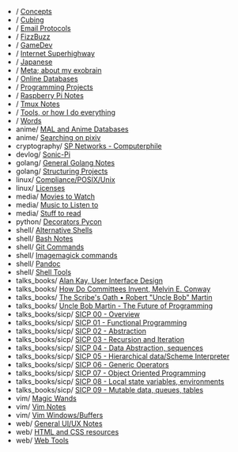 * / [Concepts](/concepts/)
* / [Cubing](/cubing/)
* / [Email Protocols](/email/)
* / [FizzBuzz](/fizzbuzz/)
* / [GameDev](/gamedev/)
* / [Internet Superhighway](/superhighway/)
* / [Japanese](/japanese/)
* / [Meta; about my exobrain](/meta/)
* / [Online Databases](/online_databases/)
* / [Programming Projects](/projects/)
* / [Raspberry Pi Notes](/raspi/)
* / [Tmux Notes](/tmux/)
* / [Tools, or how I do everything](/tools/)
* / [Words](/words/)
* anime/ [MAL and Anime Databases](/anime/databases/)
* anime/ [Searching on pixiv](/anime/pixiv/)
* cryptography/ [SP Networks - Computerphile](/cryptography/sp_networks/)
* devlog/ [Sonic-Pi](/devlog/sonic_pi/)
* golang/ [General Golang Notes](/golang/general/)
* golang/ [Structuring Projects](/golang/package_structure/)
* linux/ [Compliance/POSIX/Unix](/linux/compliance_posix/)
* linux/ [Licenses](/linux/licenses/)
* media/ [Movies to Watch](/media/to_watch/)
* media/ [Music to Listen to](/media/to_listen_to/)
* media/ [Stuff to read](/media/to_read/)
* python/ [Decorators Pycon](/python/decorators/)
* shell/ [Alternative Shells](/shell/alternative_shells/)
* shell/ [Bash Notes](/shell/bash_notes/)
* shell/ [Git Commands](/shell/git/)
* shell/ [Imagemagick commands](/shell/imagemagick/)
* shell/ [Pandoc](/shell/pandoc/)
* shell/ [Shell Tools](/shell/tools/)
* talks_books/ [Alan Kay, User Interface Design](/talks_books/alan_kay_user_interface/)
* talks_books/ [How Do Committees Invent, Melvin E. Conway](/talks_books/how_do_committees_invent/)
* talks_books/ [The Scribe's Oath • Robert "Uncle Bob" Martin](/talks_books/programmers_oath/)
* talks_books/ [Uncle Bob Martin - The Future of Programming](/talks_books/future_of_programming/)
* talks_books/sicp/ [SICP 00 - Overview](/talks_books/sicp/00/)
* talks_books/sicp/ [SICP 01 - Functional Programming](/talks_books/sicp/01/)
* talks_books/sicp/ [SICP 02 - Abstraction](/talks_books/sicp/02/)
* talks_books/sicp/ [SICP 03 - Recursion and Iteration](/talks_books/sicp/03/)
* talks_books/sicp/ [SICP 04 - Data Abstraction, sequences](/talks_books/sicp/04/)
* talks_books/sicp/ [SICP 05 - Hierarchical data/Scheme Interpreter](/talks_books/sicp/05/)
* talks_books/sicp/ [SICP 06 - Generic Operators](/talks_books/sicp/06/)
* talks_books/sicp/ [SICP 07 - Object Oriented Programming](/talks_books/sicp/07/)
* talks_books/sicp/ [SICP 08 - Local state variables, environments](/talks_books/sicp/08/)
* talks_books/sicp/ [SICP 09 - Mutable data, queues, tables](/talks_books/sicp/09/)
* vim/ [Magic Wands](/vim/magic_wands/)
* vim/ [Vim Notes](/vim/general_notes/)
* vim/ [Vim Windows/Buffers](/vim/windows/)
* web/ [General UI/UX Notes](/web/ui_ux/)
* web/ [HTML and CSS resources](/web/html_resources/)
* web/ [Web Tools](/web/tools/)

